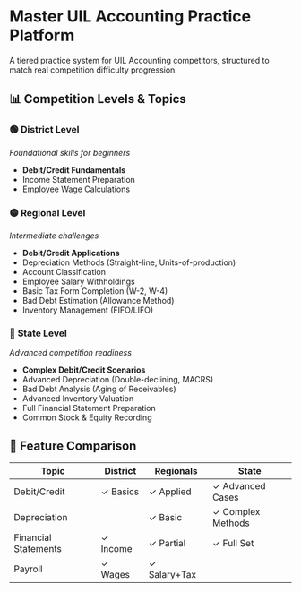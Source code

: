 # Master UIL Accounting Practice Platform

A tiered practice system for UIL Accounting competitors, structured to match real competition difficulty progression.

## 📊 Competition Levels & Topics

### 🟢 **District Level**  
*Foundational skills for beginners*  
- **Debit/Credit Fundamentals**  
- Income Statement Preparation  
- Employee Wage Calculations  

### 🟡 **Regional Level**  
*Intermediate challenges*  
- **Debit/Credit Applications**  
- Depreciation Methods (Straight-line, Units-of-production)  
- Account Classification  
- Employee Salary Withholdings  
- Basic Tax Form Completion (W-2, W-4)  
- Bad Debt Estimation (Allowance Method)  
- Inventory Management (FIFO/LIFO)  

### 🔴 **State Level**  
*Advanced competition readiness*  
- **Complex Debit/Credit Scenarios**  
- Advanced Depreciation (Double-declining, MACRS)  
- Bad Debt Analysis (Aging of Receivables)  
- Advanced Inventory Valuation  
- Full Financial Statement Preparation  
- Common Stock & Equity Recording  

## 🎯 Feature Comparison
| Topic               | District | Regionals | State |
|---------------------|----------|-----------|-------|
| Debit/Credit        | ✓ Basics | ✓ Applied | ✓ Advanced Cases |
| Depreciation        |          | ✓ Basic   | ✓ Complex Methods |
| Financial Statements| ✓ Income | ✓ Partial | ✓ Full Set |
| Payroll             | ✓ Wages  | ✓ Salary+Tax |       |
